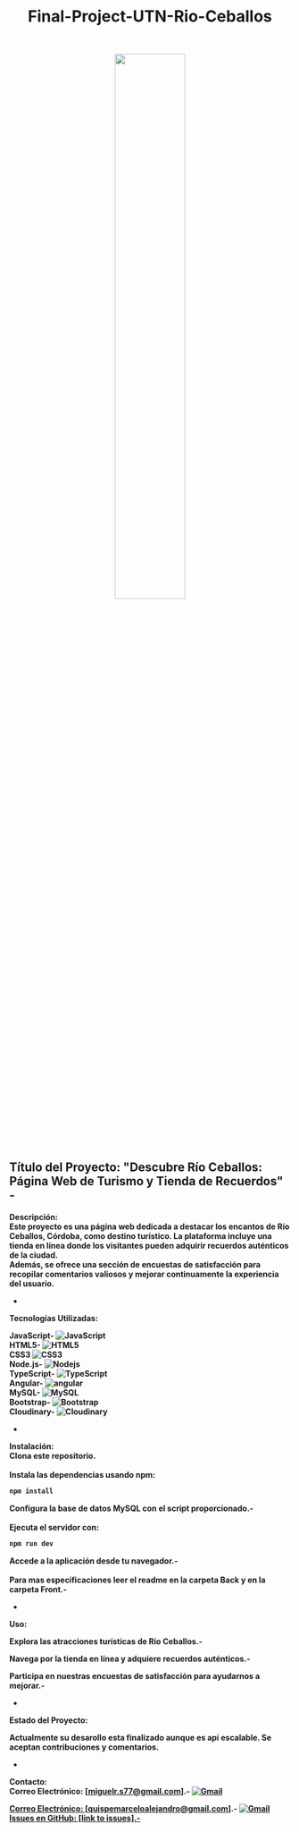 
<h1 align="center"> Final-Project-UTN-Rio-Ceballos  </h1>
<br>
<p align="center">
  <img width="50%"
  src= "https://hotelesygastronomiacordoba.com/wp-content/uploads/2023/01/Rio-Ceballos.jpg" />
</p>


Título del Proyecto:
"Descubre Río Ceballos: Página Web de Turismo y Tienda de Recuerdos" - 
-
<b>Descripción:<b><br>
Este proyecto es una página web dedicada a destacar los encantos de Río Ceballos, Córdoba, como destino turístico. La plataforma incluye una tienda en línea donde los visitantes pueden adquirir recuerdos auténticos de la ciudad.<br> 
Además, se ofrece una sección de encuestas de satisfacción para recopilar comentarios valiosos y mejorar continuamente la experiencia del usuario.

-

<b>Tecnologías Utilizadas:<b><br>

JavaScript-  ![JavaScript](https://img.shields.io/badge/-JavaScript-yellow?style=flat-circle&logo=javascript) <br>
HTML5-       ![HTML5](https://img.shields.io/badge/-HTML5-yellow?style=flat-circle&logo=html5)<br>
CSS3         ![CSS3](https://img.shields.io/badge/-CSS3-yellow?style=flat-circle&logo=css3)<br>
Node.js-     <img alt="Nodejs" src="https://img.shields.io/badge/-Nodejs-43853d?style=flat-square&logo=Node.js&logoColor=white" /> <br>
TypeScript-  <img alt="TypeScript" src="https://img.shields.io/badge/-TypeScript-007ACC?style=flat-square&logo=typescript&logoColor=white" /> <br>
Angular-     <img alt="angular" src="https://img.shields.io/badge/-Angular-DD0031?style=flat-square&logo=angular&logoColor=white" /> <br>
MySQL-       <img alt="MySQL" src="https://img.shields.io/badge/-MySQL-45b8d8?style=flat-square&logo=react&logoColor=white" /> <br>
Bootstrap-   <img alt="Bootstrap" src="https://img.shields.io/badge/-Bootstrap-DD0031?style=flat-square&logo=Bootstrap&logoColor=white" /> <br>
Cloudinary-  <img alt="Cloudinary" src="https://img.shields.io/badge/-Cloudinary-DD0031?style=flat-square&logo=Cloudinary&logoColor=white" /> <br>

-
Instalación:<br>
<b>Clona este repositorio.</b> <br>
<br>
Instala las dependencias usando npm: <br>
<!--START_SECTION:waka-->

```txt
npm install
```

<!--END_SECTION:waka-->

Configura la base de datos MySQL con el script proporcionado.-<br>
<br>
Ejecuta el servidor con:<br>
```txt
npm run dev
```

<!--END_SECTION:waka-->

Accede a la aplicación desde tu navegador.-<br>
<br>
<B>Para mas especificaciones leer el readme en la carpeta Back y en la carpeta Front.-<B> <br>


-
<b>Uso:<b><br>

<b>Explora las atracciones turísticas de Río Ceballos.-<b><br>

<b>Navega por la tienda en línea y adquiere recuerdos auténticos.-<b><br>

<b>Participa en nuestras encuestas de satisfacción para ayudarnos a mejorar.-<b><br>

-
<b>Estado del Proyecto:<b><br>

<b>Actualmente su desarollo esta finalizado aunque es api escalable. Se aceptan contribuciones y comentarios.<b><br>

-
Contacto: <br>
Correo Electrónico: [miguelr.s77@gmail.com].- <a href="mailto:miguelr.s77@gmail.com"><img  alt="Gmail" src="https://img.shields.io/badge/Gmail-D14836?style=for-the-badge&logo=gmail&logoColor=white" /><br>

Correo Electrónico: [quispemarceloalejandro@gmail.com].- <a href="mailto:quispemarceloalejandro@gmail.com"><img  alt="Gmail" src="https://img.shields.io/badge/Gmail-D14836?style=for-the-badge&logo=gmail&logoColor=white" /><br>
Issues en GitHub: [link to issues].-<br>


